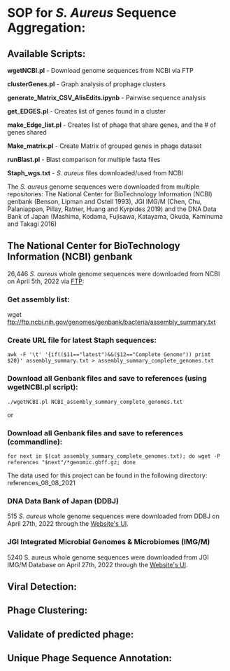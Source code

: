 #  SOP for *S. Aureus* Sequence Aggregation:

## Available Scripts:

**wgetNCBI.pl** - Download genome sequences from NCBI via FTP

**clusterGenes.pl** - Graph analysis of prophage clusters

**generate_Matrix_CSV_AlisEdits.ipynb** - Pairwise sequence analysis

**get_EDGES.pl** - Creates list of genes found in a cluster

**make_Edge_list.pl** - Creates list of phage that share genes, and the # of genes shared

**Make_matrix.pl** - Create Matrix of grouped genes in phage dataset

**runBlast.pl** - Blast comparison for multiple fasta files

**Staph_wgs.txt** - *S. aureus* files downloaded/used from NCBI

The *S. aureus* genome sequences were downloaded from multiple repositories: The National Center for BioTechnology Information (NCBI) genbank (Benson, Lipman and Ostell 1993), JGI IMG/M (Chen, Chu, Palaniappan, Pillay, Ratner, Huang and Kyrpides 2019) and the DNA Data Bank of Japan (Mashima, Kodama,  Fujisawa, Katayama, Okuda, Kaminuma and Takagi 2016)

## The National Center for BioTechnology Information (NCBI) genbank
26,446 *S. aureus* whole genome sequences were downloaded from NCBI on April 5th, 2022 via [FTP](https://www.ncbi.nlm.nih.gov/genbank/ftp/):

### Get assembly list:
wget ftp://ftp.ncbi.nih.gov/genomes/genbank/bacteria/assembly_summary.txt

### Create URL file for latest Staph sequences:
```
awk -F '\t' '{if(($11=="latest")&&($12=="Complete Genome")) print $20}' assembly_summary.txt > assembly_summary_complete_genomes.txt
```

### Download all Genbank files and save to references (using wgetNCBI.pl script):
```
./wgetNCBI.pl NCBI_assembly_summary_complete_genomes.txt
```
or
### Download all Genbank files and save to references (commandline):
```
for next in $(cat assembly_summary_complete_genomes.txt); do wget -P references "$next"/*genomic.gbff.gz; done
```

The data used for this project can be found in the following directory: references_08_08_2021

### DNA Data Bank of Japan (DDBJ)
515 *S. aureus* whole genome sequences were downloaded from DDBJ on April 27th, 2022 through the [Website's UI](http://ddbj.nig.ac.jp/arsa/search?lang=en&cond=quick_search&query=staphylococcus+aureus&operator=AND).

### JGI Integrated Microbial Genomes & Microbiomes (IMG/M)
5240 S. aureus whole genome sequences were downloaded from JGI IMG/M Database on April 27th, 2022 through the [Website's UI](https://img.jgi.doe.gov/cgi-bin/m/main.cgi).


## Viral Detection:
## Phage Clustering:
## Validate of predicted phage:
## Unique Phage Sequence Annotation:
